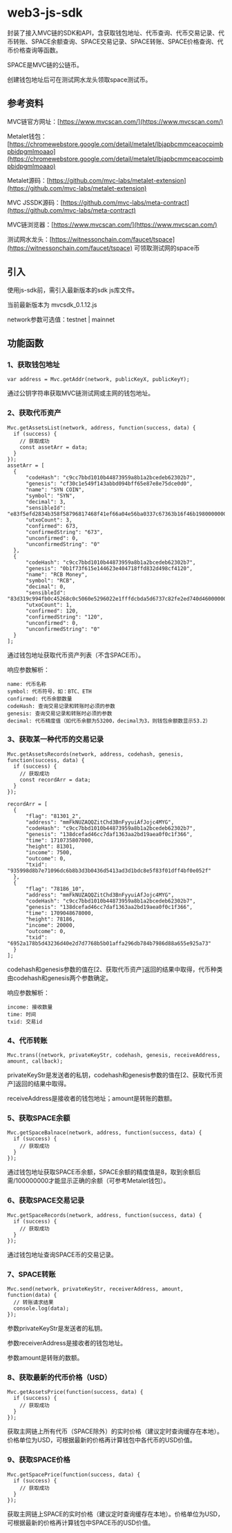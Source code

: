 # web3-js-sdk
  封装了接入MVC链的SDK和API，含获取钱包地址、代币查询、代币交易记录、代币转账、SPACE余额查询、SPACE交易记录、SPACE转账、SPACE价格查询、代币价格查询等函数。

  SPACE是MVC链的公链币。

  创建钱包地址后可在测试网水龙头领取space测试币。

## 参考资料

  MVC链官方网址：[https://www.mvcscan.com/](https://www.mvcscan.com/)

  Metalet钱包：[https://chromewebstore.google.com/detail/metalet/lbjapbcmmceacocpimbpbidpgmlmoaao](https://chromewebstore.google.com/detail/metalet/lbjapbcmmceacocpimbpbidpgmlmoaao)

  Metalet源码：[https://github.com/mvc-labs/metalet-extension](https://github.com/mvc-labs/metalet-extension)

  MVC JSSDK源码：[https://github.com/mvc-labs/meta-contract](https://github.com/mvc-labs/meta-contract)

  MVC链浏览器：[https://www.mvcscan.com/](https://www.mvcscan.com/)

  测试网水龙头：[https://witnessonchain.com/faucet/tspace](https://witnessonchain.com/faucet/tspace) 可领取测试网的space币

## 引入
  使用js-sdk前，需引入最新版本的sdk js库文件。
  
  当前最新版本为 mvcsdk_0.1.12.js
  
  network参数可选值：testnet | mainnet

## 功能函数

### 1、获取钱包地址
  `var address = Mvc.getAddr(network, publicKeyX, publicKeyY);`
  
  通过公钥字符串获取MVC链测试网或主网的钱包地址。

### 2、获取代币资产
  ```
  Mvc.getAssetsList(network, address, function(success, data) {
    if (success) {
      // 获取成功
      const assetArr = data;
    }
  });
  assetArr = [
    {
        "codeHash": "c9cc7bbd1010b44873959a8b1a2bcedeb62302b7",
        "genesis": "cf30c1e549f143abbd094bff65e87e8e75dce0d0",
        "name": "SYN COIN",
        "symbol": "SYN",
        "decimal": 3,
        "sensibleId": "e83f5efd2834b358f58796817468f41ef66a04e56ba0337c67363b16f46b198000000000",
        "utxoCount": 3,
        "confirmed": 673,
        "confirmedString": "673",
        "unconfirmed": 0,
        "unconfirmedString": "0"
    },
    {
        "codeHash": "c9cc7bbd1010b44873959a8b1a2bcedeb62302b7",
        "genesis": "0b1f73f615e144623e404718ffd832d498cf4120",
        "name": "RCB Money",
        "symbol": "RCB",
        "decimal": 0,
        "sensibleId": "83d319c994fb0c45268c0c5060e5296022e1fffdcbda5d6737c82fe2ed740d4600000000",
        "utxoCount": 1,
        "confirmed": 120,
        "confirmedString": "120",
        "unconfirmed": 0,
        "unconfirmedString": "0"
    }
  ];
  ```
  通过钱包地址获取代币资产列表（不含SPACE币）。

  响应参数解析：
  
    name: 代币名称
    symbol: 代币符号，如：BTC、ETH
    confirmed: 代币余额数量
    codeHash: 查询交易记录和转账时必须的参数
    genesis: 查询交易记录和转账时必须的参数
    decimal: 代币精度值（如代币余额为53200，decimal为3，则钱包余额数显示53.2）
    
### 3、获取某一种代币的交易记录
  ```
  Mvc.getAssetsRecords(network, address, codehash, genesis, function(success, data) {
    if (success) {
      // 获取成功
      const recordArr = data;
    }
  });

  recordArr = [
    {
        "flag": "81301_2",
        "address": "mmFkNUZAQQZitChd3BnFyyuiAfJojc4MYG",
        "codeHash": "c9cc7bbd1010b44873959a8b1a2bcedeb62302b7",
        "genesis": "138dcefad46cc7daf1363aa2bd19aea0f0c1f366",
        "time": 1710735807000,
        "height": 81301,
        "income": 7500,
        "outcome": 0,
        "txid": "935998d8b7e71096dc6b8b3d3b0436d5413ad3d1bdc8e5f83f01dff4bf0e052f"
    },
    {
        "flag": "78186_10",
        "address": "mmFkNUZAQQZitChd3BnFyyuiAfJojc4MYG",
        "codeHash": "c9cc7bbd1010b44873959a8b1a2bcedeb62302b7",
        "genesis": "138dcefad46cc7daf1363aa2bd19aea0f0c1f366",
        "time": 1709048678000,
        "height": 78186,
        "income": 20000,
        "outcome": 0,
        "txid": "6952a178b5d43236d40e2d7d7768b5b01affa296db784b7986d88a655e925a73"
    }
  ];
  
  ```
  codehash和genesis参数的值在[2、获取代币资产]返回的结果中取得，代币种类由codehash和genesis两个参数确定。
  
  响应参数解析：
    
    income: 接收数量
    time: 时间
    txid: 交易id
  
### 4、代币转账
  ```
  Mvc.trans((network, privateKeyStr, codehash, genesis, receiveAddress, amount, callback);
  ```
  privateKeyStr是发送者的私钥，codehash和genesis参数的值在[2、获取代币资产]返回的结果中取得。

  receiveAddress是接收者的钱包地址；amount是转账的数额。

### 5、获取SPACE余额

  ```
  Mvc.getSpaceBalnace(network, address, function(success, data) {
    if (success) {
      // 获取成功
    }
  });
  ```
  通过钱包地址获取SPACE币余额，SPACE余额的精度值是8，取到余额后需/100000000才能显示正确的余额（可参考Metalet钱包）。

### 6、获取SPACE交易记录

  ```
  Mvc.getSpaceRecords(network, address, function(success, data) {
    if (success) {
      // 获取成功
    }
  });
  ```
  通过钱包地址查询SPACE币的交易记录。

### 7、SPACE转账

  ```
  Mvc.send(network, privateKeyStr, receiverAddress, amount, function(data) {
    // 转账请求结果
    console.log(data);
  });
  ```
  参数privateKeyStr是发送者的私钥。

  参数receiverAddress是接收者的钱包地址。

  参数amount是转账的数额。

### 8、获取最新的代币价格（USD）

  ```
  Mvc.getAssetsPrice(function(success, data) {
    if (success) {
      // 获取成功
    }
  });
  ```

  获取主网链上所有代币（SPACE除外）的实时价格（建议定时查询缓存在本地）。价格单位为USD，可根据最新的价格再计算钱包中各代币的USD价值。

### 9、获取SPACE价格

  ```
  Mvc.getSpacePrice(function(success, data) {
    if (success) {
      // 获取成功
    }
  });
  ```
  
  获取主网链上SPACE的实时价格（建议定时查询缓存在本地）。价格单位为USD，可根据最新的价格再计算钱包中SPACE币的USD价值。
